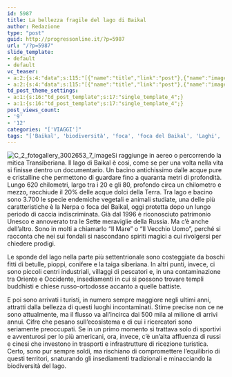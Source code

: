 ```yaml
---
id: 5987
title: La bellezza fragile del lago di Baikal
author: Redazione
type: "post"
guid: http://progressonline.it/?p=5987
url: "/?p=5987"
slide_template:
- default
- default
vc_teaser:
- a:2:{s:4:"data";s:115:"[{"name":"title","link":"post"},{"name":"image","image":"featured","link":"none"},{"name":"text","mode":"excerpt"}]";s:7:"bgcolor";s:0:"";}
- a:2:{s:4:"data";s:115:"[{"name":"title","link":"post"},{"name":"image","image":"featured","link":"none"},{"name":"text","mode":"excerpt"}]";s:7:"bgcolor";s:0:"";}
td_post_theme_settings:
- a:1:{s:16:"td_post_template";s:17:"single_template_4";}
- a:1:{s:16:"td_post_template";s:17:"single_template_4";}
post_views_count:
- '9'
- '12'
categories: "['VIAGGI']"
tags: "['Baikal', 'biodiversità', 'foca', 'foca del Baikal', 'Laghi', 'mare', 'Nerpa', 'Russia', 'turismo', 'Viaggi']"
---
```


![C_2_fotogallery_3002653_7_image](https://progressonline.it/wp-content/uploads/2017/06/C_2_fotogallery_3002653_7_image-300x164.jpg)Si raggiunge in aereo o percorrendo la mitica Transiberiana. Il lago di Baikal è così, come se per una volta nella vita si finisse dentro un documentario. Un bacino antichissimo dalle acque pure e cristalline che permettono di guardare fino a quaranta metri di profondità. Lungo 620 chilometri, largo tra i 20 e gli 80, profondo circa un chilometro e mezzo, racchiude il 20% delle acque dolci della Terra. Tra lago e bacino sono 3.700 le specie endemiche vegetali e animali studiate, una delle più caratteristiche è la Nerpa o foca del Baikal, oggi protetta dopo un lungo periodo di caccia indiscriminata. Già dal 1996 è riconosciuto patrimonio Unesco e annoverato tra le Sette meraviglie della Russia. Ma c’è anche dell’altro. Sono in molti a chiamarlo “Il Mare” o “Il Vecchio Uomo”, perché si racconta che nei sui fondali si nascondano spiriti magici a cui rivolgersi per chiedere prodigi.

Le sponde del lago nella parte più settentrionale sono costeggiate da boschi fitti di betulle, pioppi, conifere e la taiga siberiana. In altri punti, invece, ci sono piccoli centri industriali, villaggi di pescatori e, in una contaminazione tra Oriente e Occidente, insediamenti in cui si possono trovare templi buddhisti e chiese russo-ortodosse accanto a quelle battiste.

E poi sono arrivati i turisti, in numero sempre maggiore negli ultimi anni, attratti dalla bellezza di questi luoghi incontaminati. Stime precise non ce ne sono attualmente, ma il flusso va all’incirca dai 500 mila al milione di arrivi annui. Cifre che pesano sull’ecosistema e di cui i ricercatori sono seriamente preoccupati. Se in un primo momento si trattava solo di sportivi e avventurosi per lo più americani, ora, invece, c’è un’alta affluenza di russi e cinesi che investono in trasporti e infrastrutture di ricezione turistica. Certo, sono pur sempre soldi, ma rischiano di compromettere l’equilibrio di questi territori, snaturando gli insediamenti tradizionali e minacciando la biodiversità del lago.